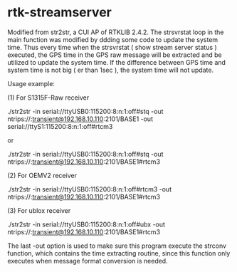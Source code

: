 rtk-streamserver
================

Modified from str2str, a CUI AP of RTKLIB 2.4.2. The strsvrstat loop in the main function was modified by ddding some code to update the system time. Thus every time when the strsvrstat ( show stream server status ) executed, the GPS time in the GPS raw message will be extracted and be utilized to update the system time. If the difference between GPS time and system time is not big ( er than 1sec ), the system time will not update.

Usage example:

(1) For S1315F-Raw receiver

./str2str -in serial://ttyUSB0:115200:8:n:1:off#stq -out ntrips://:transient@192.168.10.110:2101/BASE1 -out serial://ttyS1:115200:8:n:1:off#rtcm3

or

./str2str -in serial://ttyUSB0:115200:8:n:1:off#stq -out ntrips://:transient@192.168.10.110:2101/BASE1#rtcm3

(2) For OEMV2 receiver

./str2str -in serial://ttyUSB0:115200:8:n:1:off#rtcm3 -out ntrips://:transient@192.168.10.110:2101/BASE1#rtcm3

(3) For ublox receiver

./str2str -in serial://ttyUSB0:115200:8:n:1:off#ubx -out ntrips://:transient@192.168.10.110:2101/BASE1#rtcm3

The last -out option is used to make sure this program execute the strconv function, which contains the time extracting routine, since this function only executes when message format conversion is needed.
